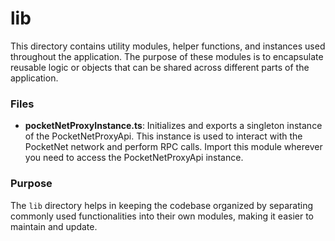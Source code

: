 # lib

This directory contains utility modules, helper functions, and instances used throughout the application. The purpose of these modules is to encapsulate reusable logic or objects that can be shared across different parts of the application.

### Files

- **pocketNetProxyInstance.ts**: Initializes and exports a singleton instance of the PocketNetProxyApi. This instance is used to interact with the PocketNet network and perform RPC calls. Import this module wherever you need to access the PocketNetProxyApi instance.

### Purpose

The `lib` directory helps in keeping the codebase organized by separating commonly used functionalities into their own modules, making it easier to maintain and update.
